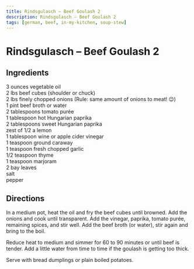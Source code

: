 ```yaml
---
title: Rindsgulasch – Beef Goulash 2
description: Rindsgulasch – Beef Goulash 2
tags: [german, beef, in-my-kitchen, soup-stew]
---
```


# Rindsgulasch – Beef Goulash 2

## Ingredients
3 ounces vegetable oil  
2 lbs beef cubes (shoulder or chuck)  
2 lbs finely chopped onions (Rule: same amount of onions to meat! 😉)  
1 pint beef broth or water  
2 tablespoons tomato purée  
1 tablespoon hot Hungarian paprika  
2 tablespoons sweet Hungarian paprika  
zest of 1/2 a lemon  
1 tablespoon wine or apple cider vinegar  
1 teaspoon ground caraway  
1 teaspoon fresh chopped garlic  
1/2 teaspoon thyme  
1 teaspoon marjoram  
2 bay leaves  
salt  
pepper

## Directions
In a medium pot, heat the oil and fry the beef cubes until browned. Add the onions and cook until transparent. Add the vinegar, paprika, tomato purée, remaining spices, and stir well. Add the beef broth (or water), stir again and bring to the boil.

Reduce heat to medium and simmer for 60 to 90 minutes or until beef is tender. Add a little water from time to time if the goulash is getting too thick.

Serve with bread dumplings or plain boiled potatoes.